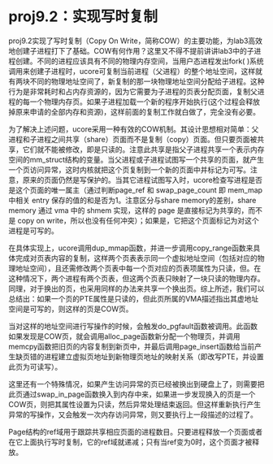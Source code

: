 # proj9.2：实现写时复制

proj9.2实现了写时复制（Copy On Write，简称COW）的主要功能，为lab3高效地创建子进程打下了基础。COW有何作用？这里又不得不提前讲讲lab3中的子进程创建。不同的进程应该具有不同的物理内存空间，当用户态进程发出fork(  )系统调用来创建子进程时，ucore可复制当前进程（父进程）的整个地址空间，这样就有两块不同的物理地址空间了，新复制的那一块物理地址空间分配给子进程。这种行为是非常耗时和占内存资源的，因为它需要为子进程的页表分配页面，复制父进程的每一个物理内存页。如果子进程加载一个新的程序开始执行(这个过程会释放掉原来申请的全部内存和资源)，这样前面的复制工作就白做了，完全没有必要。

为了解决上述问题，ucore采用一种有效的COW机制。其设计思想相对简单：父进程和子进程之间共享（share）页面而不是复制（copy）页面。但只要页面被共享，它们就不能被修改，即是只读的。注意此共享是指父子进程共享一个表示内存空间的mm_struct结构的变量。当父进程或子进程试图写一个共享的页面，就产生一个页访问异常，这时内核就把这个页复制到一个新的页面中并标记为可写。注意，原来的页面仍然是写保护的。当其它进程试图写入时，ucore检查写进程是否是这个页面的唯一属主（通过判断page_ref 和 swap_page_count 即 mem_map 中相关 entry 保存的值的和是否为1。注意区分与share memory的差别，share memory 通过 vma 中的 shmem 实现，这样的 page 是直接标记为共享的，而不是 copy on write，所以也没有任何冲突）；如果是，它把这个页面标记为对这个进程是可写的。

在具体实现上，ucore调用dup_mmap函数，并进一步调用copy_range函数来具体完成对页表内容的复制，这样两个页表表示同一个虚拟地址空间（包括对应的物理地址空间），且还需修改两个页表中每一个页对应的页表项属性为只读，但。在这种情况下，两个进程有两个页表，但这两个页表只映射了一块只读的物理内存。同理，对于换出的页，也采用同样的办法来共享一个换出页。综上所述，我们可以总结出：如果一个页的PTE属性是只读的，但此页所属的VMA描述指出其虚地址空间是可写的，则这样的页是COW页。

当对这样的地址空间进行写操作的时候，会触发do_pgfault函数被调用。此函数如果发现是COW页，就会调用alloc_page函数新分配一个物理页，并调用memcpy函数把旧页的内容复制到新页中，并最后调用page_insert函数给当前产生缺页错的进程建立虚拟页地址到新物理页地址的映射关系（即改写PTE，并设置此页为可读写）。

这里还有一个特殊情况，如果产生访问异常的页已经被换出到硬盘上了，则需要把此页通过swap_in_page函数换入到内存中来，如果进一步发现换入的页是一个COW页，则把其属性设置为只读，然后异常处理结束返回。但这样重新执行产生异常的写操作，又会触发一次内存访问异常，则又要执行上一段描述的过程了。

Page结构的ref域用于跟踪共享相应页面的进程数目。只要进程释放一个页面或者在它上面执行写时复制，它的ref域就递减；只有当ref变为0时，这个页面才被释放。